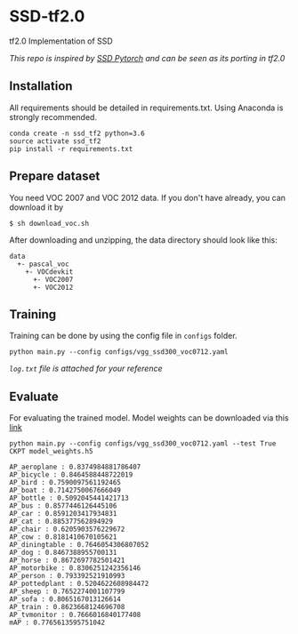 # SSD-tf2.0
tf2.0 Implementation of SSD

*This repo is inspired by [SSD Pytorch](https://github.com/lufficc/SSD) and can be seen as its porting in tf2.0*

## Installation
All requirements should be detailed in requirements.txt. Using Anaconda is strongly recommended.
```
conda create -n ssd_tf2 python=3.6
source activate ssd_tf2
pip install -r requirements.txt
```

## Prepare dataset
You need VOC 2007 and VOC 2012 data. If you don't have already, you can download it by
```
$ sh download_voc.sh
```
After downloading and unzipping, the data directory should look like this:
```
data
  +- pascal_voc
    +- VOCdevkit
      +- VOC2007
      +- VOC2012
```

## Training
Training can be done by using the config file in `configs` folder.
```
python main.py --config configs/vgg_ssd300_voc0712.yaml
```
*`log.txt` file is attached for your reference*

## Evaluate
For evaluating the trained model. Model weights can be downloaded via this [link](https://www.dropbox.com/s/bi468dx1awwbv9a/model_weights.h5?dl=0)

```
python main.py --config configs/vgg_ssd300_voc0712.yaml --test True CKPT model_weights.h5
```
```
AP_aeroplane : 0.8374984881786407
AP_bicycle : 0.8464588448722019
AP_bird : 0.7590097561192465
AP_boat : 0.7142750067666049
AP_bottle : 0.5092045441421713
AP_bus : 0.8577446126445106
AP_car : 0.8591203417934831
AP_cat : 0.885377562894929
AP_chair : 0.6205903576229672
AP_cow : 0.8181410670105621
AP_diningtable : 0.7646054306807052
AP_dog : 0.8467388955700131
AP_horse : 0.8672697782501421
AP_motorbike : 0.8306251242356146
AP_person : 0.793392521910993
AP_pottedplant : 0.5204622608984472
AP_sheep : 0.7652274001107799
AP_sofa : 0.8065167013126614
AP_train : 0.8623668124696708
AP_tvmonitor : 0.7666016840177408
mAP : 0.7765613595751042
```

